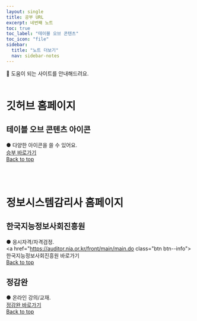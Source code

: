 ```yaml
---
layout: single
title: 공부 URL
excerpt: 네번째 노트
toc: true
toc_label: "테이블 오브 콘텐츠"
toc_icon: "file"
sidebar:
  title: "노트 더보기"
  nav: sidebar-notes
---
```


📖 도움이 되는 사이트를 안내해드려요.
<br><br>
# 깃허브 홈페이지
## 테이블 오브 콘텐츠 아이콘
● 다양한 아이콘을 쓸 수 있어요.<br><a href="https://fontawesome.com/search" class="btn btn--info">승부 바로가기</a>
<br>
<a href="#" class="btn btn--success">Back to top</a>
<br>

<br><br>
# 정보시스템감리사 홈페이지
## 한국지능정보사회진흥원
● 응시자격/자격검정.<br><a href="https://auditor.nia.or.kr/front/main/main.do class="btn btn--info">한국지능정보사회진흥원 바로가기</a>
<br>
<a href="#" class="btn btn--success">Back to top</a>
<br>

## 정감완
● 온라인 강의/교재.<br><a href="https://m.junggam.com/" class="btn btn--info">정감완 바로가기</a>
<br>
<a href="#" class="btn btn--success">Back to top</a>
<br>
